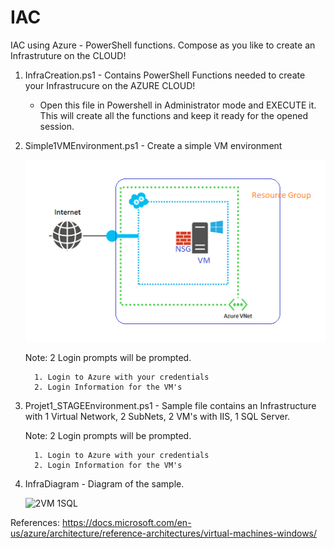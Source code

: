 # IAC
IAC using Azure - PowerShell functions. Compose as you like to create an Infrastruture on the CLOUD!

1. InfraCreation.ps1 - Contains PowerShell Functions needed to create your Infrastrucure on the AZURE CLOUD!
   * Open this file in Powershell in Administrator mode and EXECUTE it. This will create all the functions and keep it ready 
     for the opened session.

2. Simple1VMEnvironment.ps1 - Create a simple VM environment

   ![Simple VM](SimpleVM.png)
   
    Note: 2 Login prompts will be prompted.
   
         1. Login to Azure with your credentials
         2. Login Information for the VM's

3. Projet1_STAGEEnvironment.ps1  - Sample file contains an Infrastructure with 1 Virtual Network, 2 SubNets, 2 VM's with IIS,
   1 SQL Server.

   Note: 2 Login prompts will be prompted.
   
         1. Login to Azure with your credentials
         2. Login Information for the VM's
   
4. InfraDiagram - Diagram of the sample.

   ![2VM 1SQL](InfraDiagram.png)
   
References: https://docs.microsoft.com/en-us/azure/architecture/reference-architectures/virtual-machines-windows/   
    